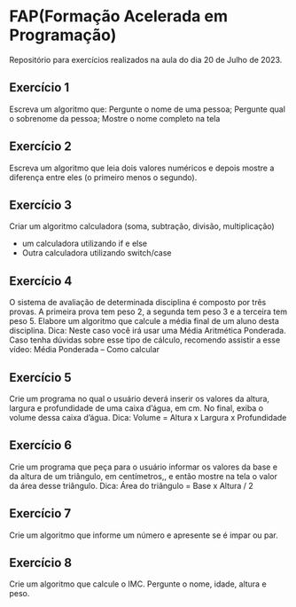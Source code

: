 # FAP(Formação Acelerada em Programação)

Repositório para exercícios realizados na aula do dia 20 de Julho de 2023.

## Exercício 1

Escreva um algoritmo que:
Pergunte o nome de uma pessoa;
Pergunte qual o sobrenome da pessoa;
Mostre o nome completo na tela

## Exercício 2

Escreva um algoritmo que leia dois valores numéricos e depois mostre a diferença entre
eles (o primeiro menos o segundo).

## Exercício 3

Criar um algoritmo calculadora (soma, subtração, divisão, multiplicação)
- um calculadora utilizando if e else
- Outra calculadora utilizando switch/case

## Exercício 4

O sistema de avaliação de determinada disciplina é composto por três provas. A primeira
prova tem peso 2, a segunda tem peso 3 e a terceira tem peso 5.
Elabore um algoritmo que calcule a média final de um aluno desta disciplina.
Dica: Neste caso você irá usar uma Média Aritmética Ponderada. Caso tenha dúvidas sobre
esse tipo de cálculo, recomendo assistir a esse vídeo: Média Ponderada – Como calcular

## Exercício 5

Crie um programa no qual o usuário deverá inserir os valores da altura, largura e
profundidade de uma caixa d’água, em cm. No final, exiba o volume dessa caixa d’água.
Dica: Volume = Altura x Largura x Profundidade

## Exercício 6

Crie um programa que peça para o usuário informar os valores da base e da altura de um
triângulo, em centímetros,, e então mostre na tela o valor da área desse triângulo.
Dica: Área do triângulo = Base x Altura / 2

## Exercício 7

Crie um algoritmo que informe um número e apresente se é impar ou par.

## Exercício 8

Crie um algoritmo que calcule o IMC. Pergunte o nome, idade, altura e peso.